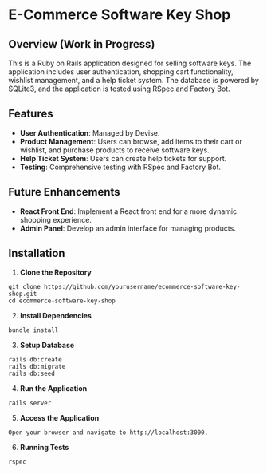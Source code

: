 # E-Commerce Software Key Shop

## Overview (Work in Progress)
This is a Ruby on Rails application designed for selling software keys. The application includes user authentication, shopping cart functionality, wishlist management, and a help ticket system. The database is powered by SQLite3, and the application is tested using RSpec and Factory Bot.

## Features
- **User Authentication**: Managed by Devise.
- **Product Management**: Users can browse, add items to their cart or wishlist, and purchase products to receive software keys.
- **Help Ticket System**: Users can create help tickets for support.
- **Testing**: Comprehensive testing with RSpec and Factory Bot.

## Future Enhancements
- **React Front End**: Implement a React front end for a more dynamic shopping experience.
- **Admin Panel**: Develop an admin interface for managing products.

## Installation

1. **Clone the Repository**
```   
git clone https://github.com/yourusername/ecommerce-software-key-shop.git
cd ecommerce-software-key-shop
```

2. **Install Dependencies**
```
bundle install
```

3. **Setup Database**
```
rails db:create
rails db:migrate
rails db:seed
```

4. **Run the Application**
```
rails server
```

5. **Access the Application**
```
Open your browser and navigate to http://localhost:3000.
```

6. **Running Tests**
```
rspec
```